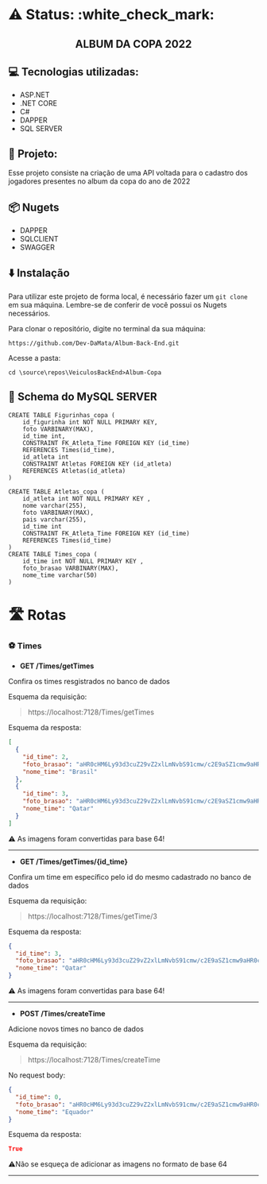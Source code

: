 <h1> ⚠️ Status: :white_check_mark: </h1>

<h2 align="center">ALBUM DA COPA 2022 </h2>

## 💻 Tecnologias utilizadas:

- ASP.NET
- .NET CORE 
- C#
- DAPPER
- SQL SERVER

## 📜 Projeto:

Esse projeto consiste na criação de uma API voltada para o cadastro dos jogadores presentes no album da copa do ano de 2022

## 📦 Nugets

- DAPPER
- SQLCLIENT
- SWAGGER

## ⬇️ Instalação

Para utilizar este projeto de forma local, é necessário fazer um
`git clone` em sua máquina. Lembre-se de conferir de você possui os Nugets necessários.

Para clonar o repositório, digite no terminal da sua máquina:

```
https://github.com/Dev-DaMata/Album-Back-End.git
```

Acesse a pasta:
```
cd \source\repos\VeiculosBackEnd>Album-Copa
```

## 💾 Schema do MySQL SERVER
```
CREATE TABLE Figurinhas_copa (
    id_figurinha int NOT NULL PRIMARY KEY,
    foto VARBINARY(MAX),
    id_time int,
    CONSTRAINT FK_Atleta_Time FOREIGN KEY (id_time)
    REFERENCES Times(id_time),
    id_atleta int
    CONSTRAINT Atletas FOREIGN KEY (id_atleta)
    REFERENCES Atletas(id_atleta)
)

CREATE TABLE Atletas_copa (
    id_atleta int NOT NULL PRIMARY KEY ,
    nome varchar(255),
    foto VARBINARY(MAX),
    pais varchar(255),
    id_time int
    CONSTRAINT FK_Atleta_Time FOREIGN KEY (id_time)
    REFERENCES Times(id_time)
)
CREATE TABLE Times_copa (
    id_time int NOT NULL PRIMARY KEY ,
    foto_brasao VARBINARY(MAX),
    nome_time varchar(50)
)
```
# 🛣️ Rotas

### ⚽ Times

- **GET /Times/getTimes**

Confira os times resgistrados no banco de dados

Esquema da requisição:

>https://localhost:7128/Times/getTimes

Esquema da resposta:

```json
[
  {
    "id_time": 2,
    "foto_brasao": "aHR0cHM6Ly93d3cuZ29vZ2xlLmNvbS91cmw/c2E9aSZ1cmw9aHR0cHMlM0ElMkYlMkZ3d3cuY29ycmVpb2JyYXppbGllbnNlLmNvbS5iciUyRmVzcG9ydGVzJTJGMjAyMiUyRjA4JTJGNTAzMDMxOS1jb20tY3JvbW9zLWVzcGVjaWFpcy1hbGJ1bS1kYS1jb3BhLTIwMjItY2hlZ2EtYXMtYmFuY2FzLW5lc3RhLXNleHRhLmh0bWwmcHNpZz1BT3ZWYXcyM00xVlEzZUNfOVpxaTY5R2dNeVptJnVzdD0xNjY3MDUzNDM3NjU3MDAwJnNvdXJjZT1pbWFnZXMmY2Q9dmZlJnZlZD0wQ0EwUWpSeHFGd29UQ0lDZ3VKR1FnX3NDRlFBQUFBQWRBQUFBQUJBRQ==",
    "nome_time": "Brasil"
  },
  {
    "id_time": 3,
    "foto_brasao": "aHR0cHM6Ly93d3cuZ29vZ2xlLmNvbS91cmw/c2E9aSZ1cmw9aHR0cHMlM0ElMkYlMkZwdC53aWtpcGVkaWEub3JnJTJGd2lraSUyRlNlbGUlMjVDMyUyNUE3JTI1QzMlMjVBM29fQ2F0YXJpX2RlX0Z1dGVib2wmcHNpZz1BT3ZWYXcxRnFWX2wzTjZLdGZhMTFvdTNXZkpkJnVzdD0xNjY3MzIwMTYxMzc1MDAwJnNvdXJjZT1pbWFnZXMmY2Q9dmZlJnZlZD0wQ0EwUWpSeHFGd29UQ0tDSmx1SHhpdnNDRlFBQUFBQWRBQUFBQUJBRQ==",
    "nome_time": "Qatar"
  }
]
```
⚠️ As imagens foram convertidas para base 64!

---

- **GET /Times/getTimes/{id_time}**

Confira um time em específico pelo id do mesmo cadastrado no banco de dados

Esquema da requisição:

>https://localhost:7128/Times/getTime/3

Esquema da resposta:

```json
{
  "id_time": 3,
  "foto_brasao": "aHR0cHM6Ly93d3cuZ29vZ2xlLmNvbS91cmw/c2E9aSZ1cmw9aHR0cHMlM0ElMkYlMkZwdC53aWtpcGVkaWEub3JnJTJGd2lraSUyRlNlbGUlMjVDMyUyNUE3JTI1QzMlMjVBM29fQ2F0YXJpX2RlX0Z1dGVib2wmcHNpZz1BT3ZWYXcxRnFWX2wzTjZLdGZhMTFvdTNXZkpkJnVzdD0xNjY3MzIwMTYxMzc1MDAwJnNvdXJjZT1pbWFnZXMmY2Q9dmZlJnZlZD0wQ0EwUWpSeHFGd29UQ0tDSmx1SHhpdnNDRlFBQUFBQWRBQUFBQUJBRQ==",
  "nome_time": "Qatar"
}
```
⚠️ As imagens foram convertidas para base 64!

---
- **POST /Times/createTime**

Adicione novos times no banco de dados

Esquema da requisição:

>https://localhost:7128/Times/createTime

No request body:

```json
{
  "id_time": 0,
  "foto_brasao": "aHR0cHM6Ly93d3cuZ29vZ2xlLmNvbS91cmw/c2E9aSZ1cmw9aHR0cHMlM0ElMkYlMkZtYW50b3Nkb2Z1dGVib2wuY29tLmJyJTJGMjAyMiUyRjA4JTJGY2FtaXNhcy1lcXVhZG9yLWNvcGEtbXVuZG8tMjAyMi1tYXJhdGhvbiUyRiZwc2lnPUFPdlZhdzJjeV96a2U0T25tSU1xYmcyYm45dUcmdXN0PTE2NjczMjE4MDEyMjYwMDAmc291cmNlPWltYWdlcyZjZD12ZmUmdmVkPTBDQXdRalJ4cUZ3b1RDS2ktMi03M2l2c0NGUUFBQUFBZEFBQUFBQkFF",
  "nome_time": "Equador"
}
```

Esquema da resposta:

```json
True
```
⚠️Não se esqueça de adicionar as imagens no formato de base 64

---

